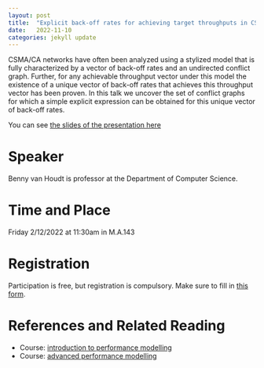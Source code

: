 ```yaml
---
layout: post
title:  "Explicit back-off rates for achieving target throughputs in CSMA/CA networks "
date:   2022-11-10
categories: jekyll update
---
```


CSMA/CA networks have often been analyzed using a stylized model that is fully
characterized by a vector of back-off rates and an undirected conflict graph.
Further, for any achievable throughput vector under this model the existence
of a unique vector of back-off rates that achieves this throughput vector has
been proven. In this talk we uncover the set of conflict graphs for which a
simple explicit expression can be obtained for this unique vector of back-off
rates.

You can see [the slides of the presentation here](/vhoudt22.pdf)

# Speaker
Benny van Houdt is professor at the Department of Computer Science.

# Time and Place
Friday 2/12/2022 at 11:30am in M.A.143

# Registration
Participation is free, but registration is compulsory.
Make sure to fill in [this form](https://forms.gle/APMk3yxfUKb74yRw8).

# References and Related Reading
* Course: [introduction to performance
  modelling](https://www.uantwerpen.be/nl/personeel/benny-vanhoudt/onderwijs/?id=2022-2001WETSMT&lang=nl&source=personal)
* Course: [advanced performance
  modelling](https://www.uantwerpen.be/nl/personeel/benny-vanhoudt/onderwijs/?id=2022-2001WETAPM&lang=nl&source=personal)
